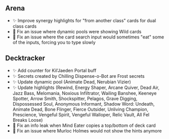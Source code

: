 ## Arena

- ✨ Improve synergy highlights for "from another class" cards for dual class cards
- 🐞 Fix an issue where dynamic pools were showing Wild cards
- 🐞 Fix an issue where the card search input would sometimes "eat" some of the inputs, forcing you to type slowly

## Decktracker

- ✨ Add counter for Kil'Jaeden Portal buff
- ✨ Secrets created by Chilling Dispense-o-Bot are Frost secrets
- ✨ Update dynamic pool (Animate Dead, Nerubian Vizier)
- ✨ Update highlights (Rewind, Energy Shaper, Arcane Quiver, Dead Air, Jazz Bass, Melomania, Noxious Infiltrator, Wailing Banshee, Keeneye Spotter, Arrow Smith, Shockspitter, Pelagos, Grave Digging, Dispossessed Soul, Anonymous Informant, Shadow Word: Undeath, Animate Dead, Bone Flinger, Fierce Outsider, Unliving Champion, Prescience, Vengeful Spirit, Vengeful Walloper, Relic Vault, All Fel Breaks Loose)
- 🐞 Fix an info leak when Mind Eater copies a top/bottom of deck card
- 🐞 Fix an issue where Murloc Holmes would not show the hints anymore
